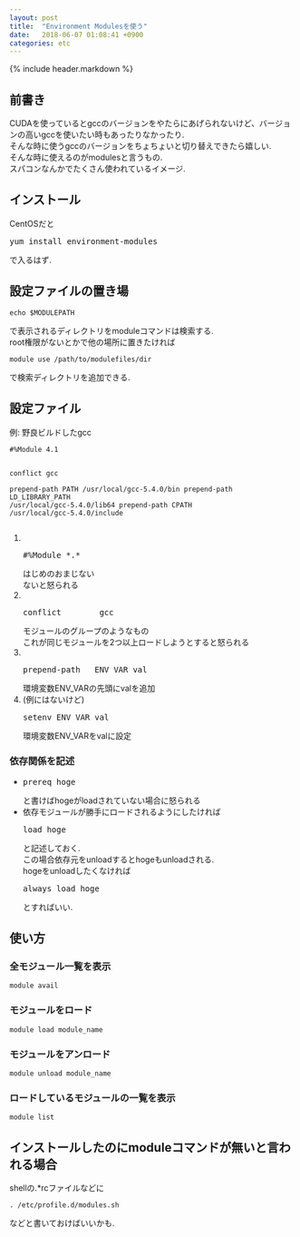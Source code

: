 ```yaml
---
layout: post
title:  "Environment Modulesを使う"
date:   2018-06-07 01:08:41 +0900
categories: etc
---
```


{% include header.markdown %}


<h2 id="pre">前書き</h2>
CUDAを使っているとgccのバージョンをやたらにあげられないけど、バージョンの高いgccを使いたい時もあったりなかったり.<br>
そんな時に使うgccのバージョンをちょちょいと切り替えできたら嬉しい.<br>
そんな時に使えるのがmodulesと言うもの.<br>
スパコンなんかでたくさん使われているイメージ.
<h2 id="install">インストール</h2>
CentOSだと
<pre class="code-line">
yum install environment-modules
</pre>
で入るはず.
<h2 id="config_path">設定ファイルの置き場</h2>
<pre class="code-line"><code class="bash">echo $MODULEPATH</code></pre>
で表示されるディレクトリをmoduleコマンドは検索する.<br>
root権限がないとかで他の場所に置きたければ
<pre class="code-line"><code class="bash">module use /path/to/modulefiles/dir</code></pre>
で検索ディレクトリを追加できる.


<h2 id="config">設定ファイル</h2>
例: 野良ビルドしたgcc
<pre class="code-line"><code class="prettyprint">#%Module 4.1

conflict gcc     
prepend-path  PATH /usr/local/gcc-5.4.0/bin
prepend-path  LD_LIBRARY_PATH /usr/local/gcc-5.4.0/lib64
prepend-path  CPATH /usr/local/gcc-5.4.0/include</code></pre>
<ol>
<li><br>
<pre class="code-line">#%Module *.*</pre>はじめのおまじない<br>
ないと怒られる</li>
<li><br>
<pre class="code-line">conflict        gcc</pre>
モジュールのグループのようなもの<br>
これが同じモジュールを2つ以上ロードしようとすると怒られる</li>
<li><br>
<pre class="code-line">prepend-path   ENV_VAR val</pre>
環境変数ENV_VARの先頭にvalを追加</li>
<li>(例にはないけど)
<pre class="code-line">setenv ENV_VAR val</pre>
環境変数ENV_VARをvalに設定
</li>
</ol>
<h3 id="dep">依存関係を記述</h3>
<ul>
<li>
<pre class="code-line">prereq hoge</pre>
と書けばhogeがloadされていない場合に怒られる</li>
<li>依存モジュールが勝手にロードされるようにしたければ
<pre class="code-line">load hoge</pre>
と記述しておく.<br>
この場合依存元をunloadするとhogeもunloadされる.<br>
hogeをunloadしたくなければ
<pre class="code-line">always_load hoge</pre>
とすればいい.
</li>
</ul>
<h2 id="use">使い方</h2>
<h3 id="avail">全モジュール一覧を表示</h3>
<pre class="code-line"><code class="bash">module avail</code></pre>
<h3 id="load">モジュールをロード</h3>
<pre class="code-line"><code class="bash">module load module_name</code></pre>
<h3 id="unload">モジュールをアンロード</h3>
<pre class="code-line"><code class="bash">module unload module_name</code></pre>
<h3 id="list">ロードしているモジュールの一覧を表示</h3>
<pre class="code-line"><code class="bash code-line">module list</code></pre>
<h2 id="prob">インストールしたのにmoduleコマンドが無いと言われる場合</h2>
shellの.*rcファイルなどに
<pre class="code-line"><code class="prettyprint">. /etc/profile.d/modules.sh
</code></pre>
などと書いておけばいいかも.
